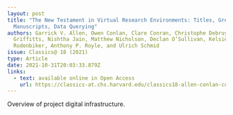 ```yaml
---
layout: post
title: "The New Testament in Virtual Research Environments: Titles, Greek
  Manuscripts, Data Querying"
authors: Garrick V. Allen, Owen Conlan, Clare Conran, Christophe Debruyne, Troy
  Griffitts, Nishtha Jain, Matthew Nicholson, Declan O’Sullivan, Kelsie G.
  Rodenbiker, Anthony P. Royle, and Ulrich Schmid
issue: Classics@ 18 (2021)
type: Article
date: 2021-10-31T20:03:33.879Z
links:
  - text: available online in Open Access
    url: https://classics-at.chs.harvard.edu/classics18-allen-conlan-conran-debruyne-griffitts-jain-nicholson-osullivan-rodenbiker-royle-schmid/
---
```

Overview of project digital infrastructure.